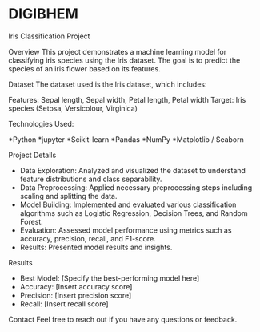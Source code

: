 # DIGIBHEM

Iris Classification Project

Overview
This project demonstrates a machine learning model for classifying iris species using the Iris dataset. The goal is to predict the species of an iris flower based on its features.

Dataset
The dataset used is the Iris dataset, which includes:

Features: Sepal length, Sepal width, Petal length, Petal width
Target: Iris species (Setosa, Versicolour, Virginica)


Technologies Used:

*Python
*jupyter
*Scikit-learn
*Pandas
*NumPy
*Matplotlib / Seaborn

Project Details
* Data Exploration: Analyzed and visualized the dataset to understand feature distributions and class separability.
* Data Preprocessing: Applied necessary preprocessing steps including scaling and splitting the data.
* Model Building: Implemented and evaluated various classification algorithms such as Logistic Regression, Decision Trees, and Random Forest.
* Evaluation: Assessed model performance using metrics such as accuracy, precision, recall, and F1-score.
* Results: Presented model results and insights.


Results
* Best Model: [Specify the best-performing model here]
* Accuracy: [Insert accuracy score]
* Precision: [Insert precision score]
* Recall: [Insert recall score]

Contact
Feel free to reach out if you have any questions or feedback.

